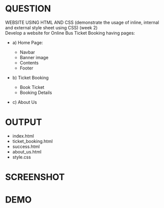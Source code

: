 # QUESTION
WEBSITE USING HTML AND CSS (demonstrate the usage of inline, internal and external style sheet using CSS) (week 2) <br>
Develop a website for Online Bus Ticket Booking having pages:
- a) Home Page:
  - Navbar
  - Banner image
  - Contents
  - Footer
  
- b) Ticket Booking
  - Book Ticket
  - Booking Details
    
- c) About Us

# OUTPUT
- index.html
- ticket_booking.html
- success.html
- about_us.html
- style.css

# SCREENSHOT

# DEMO

